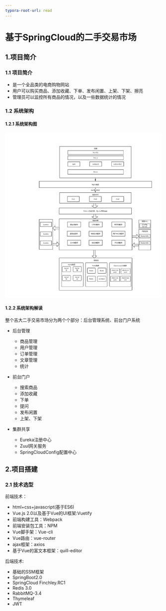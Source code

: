 ```yaml
---
typora-root-url: read
---
```


# 基于SpringCloud的二手交易市场

## 1.项目简介

### 1.1 项目简介

- 是一个全品类的电商购物网站
- 用户可以购买商品、添加收藏、下单、发布闲置、上架、下架、擦亮
- 管理员可以监控所有商品的情况，以及一些数据统计的情况

### 1.2 系统架构

#### 1.2.1 系统架构图

![二手交易市场架构](/../README.assets/二手交易市场架构.png)

#### 1.2.2  系统架构解读

整个吉大二手交易市场分为两个个部分：后台管理系统、前台门户系统

- 后台管理
  - 商品管理
  - 用户管理
  - 订单管理
  -  文章管理
  - 统计
- 前台门户
  - 搜索商品
  - 添加收藏
  - 下单
  - 提问
  - 发布闲置
  - 上架、下架

- 集群共享
  - Eureka注册中心
  - Zuul网关服务
  - SpringCloudConfig配置中心

## 2.项目搭建

### 2.1 技术选型

前端技术：

- html+css+javascript(基于ES6)
- Vue.js 2.0以及基于Vue的UI框架:Vuetify
- 前端构建工具：Webpack
- 前端安装包工具：NPM
- Vue脚手架：Vue-cli
- Vue路由：vue-router
- ajax框架：axios
- 基于Vue的富文本框架：quill-editor

后端技术:

- 基础的SSM框架
- SpringBoot2.0
- SpringCloud Finchley.RC1
- Redis 3.0
- RabbitMQ-3.4
- Thymeleaf
- JWT

